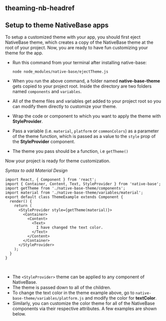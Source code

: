 ## theaming-nb-headref
## Setup to theme NativeBase apps

To setup a customized theme with your app, you should first eject NativeBase theme, which creates a copy of the NativeBase theme at the root of your project. Now, you are ready to have fun customizing your theme for the app.

* Run this command from your terminal after installing native-base:

    `node node_modules/native-base/ejectTheme.js`

* When you run the above command, a folder named **native-base-theme** gets copied to your project root. Inside the directory are two folders named `components` and `variables`.
* All of the theme files and variables get added to your project root so you can modify them directly to customize your theme.
* Wrap the code or component to which you want to apply the theme with **StyleProvider**.
* Pass a variable (i.e. `material`, `platform` or `commonColors`) as a parameter of the theme function, which is passed as a value to the `style` prop of the **StyleProvider** component.
* The theme you pass should be a function, i.e `getTheme()`

Now your project is ready for theme customization.

*Syntax to add Material Design*
<pre class="line-numbers"><code class="language-jsx">import React, { Component } from 'react';
import { Container, Content, Text, StyleProvider } from 'native-base';
import getTheme from './native-base-theme/components';
import material from './native-base-theme/variables/material';
​export default class ThemeExample extends Component {
  render() {
    return (
      &lt;StyleProvider style={getTheme(material)}>
        &lt;Container>
          &lt;Content>
            &lt;Text>
              I have changed the text color.
            &lt;/Text>
          &lt;/Content>
        &lt;/Container>
      &lt;/StyleProvider>
    );
  }
}</code></pre><br />

* The <code>&lt;StyleProvider></code> theme can be applied to any component of NativeBase.
* The theme is passed down to all of the children.
* To change the text color in the theme example above, go to `native-base-theme/variables/platform.js` and modify the color for **textColor**.
* Similarly, you can customize the color theme for all of the NativeBase components via their respective attributes. A few examples are shown below.
